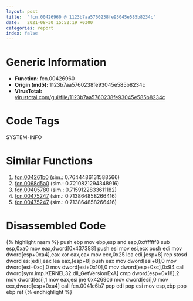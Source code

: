 ```yaml
---
layout: post
title:  "fcn.00426960 @ 1123b7aa5760238fe93045e585b8234c"
date:   2021-08-30 15:52:19 +0300
categories: report
index: false
---
```


# Generic Information
- **Function:** fcn.00426960
- **Origin (md5):** 1123b7aa5760238fe93045e585b8234c
- **VirusTotal:** [virustotal.com/gui/file/1123b7aa5760238fe93045e585b8234c][virustotal_ref]

# Code Tags
<span class="tag" id="SYSTEM-INFO">SYSTEM-INFO</span>


# Similar Functions

1. [fcn.004261b0][similar_1_ref] (sim.: 0.7644486131588566)
2. [fcn.0068d5a0][similar_2_ref] (sim.: 0.7210821294348916)
3. [fcn.00405780][similar_3_ref] (sim.: 0.7159122833611182)
4. [fcn.00475247][similar_4_ref] (sim.: 0.713864858266416)
5. [fcn.00475247][similar_5_ref] (sim.: 0.713864858266416)


# Disassembled Code

{% highlight nasm %}
push ebp
mov ebp,esp
and esp,0xfffffff8
sub esp,0xa0
mov eax,dword[0x437388]
push esi
mov esi,ecx
push edi
mov dword[esp+0xa4],eax
xor eax,eax
mov ecx,0x25
lea edi,[esp+8]
rep stosd dword es:[edi],eax
lea eax,[esp+8]
push eax
mov dword[esi+8],0
mov dword[esi+0xc],0
mov dword[esi+0x10],0
mov dword[esp+0xc],0x94
call dword[sym.imp.KERNEL32.dll_GetVersionExA]
cmp dword[esp+0x18],2
mov dword[esi],1
mov eax,esi
jne 0x4269c6
mov dword[esi],0
mov ecx,dword[esp+0xa4]
call fcn.0041e6b7
pop edi
pop esi
mov esp,ebp
pop ebp
ret 
{% endhighlight %}


[similar_1_ref]: /report/fcn.004261b0@1123b7aa5760238fe93045e585b8234c
[similar_2_ref]: /report/fcn.0068d5a0@c92f0480e2fbc88393d2c65c08a235e0
[similar_3_ref]: /report/fcn.00405780@065d95e046989885ac0aa05648eeda39
[similar_4_ref]: /report/fcn.00475247@912f1d013a0d6151bc7a7cef6da1b2a0
[similar_5_ref]: /report/fcn.00475247@152885a790b99953ce23874f0947b7bd
[virustotal_ref]: https://www.virustotal.com/gui/file/1123b7aa5760238fe93045e585b8234c
